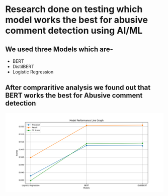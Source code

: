 # Research done on testing which model works the best for abusive comment detection using AI/ML 

## We used three Models which are-
- BERT
- DistilBERT
- Logistic Regression


## After compraritive analysis we found out that BERT works the best for Abusive comment detection

<img src="model_performance_line_graph.png">
